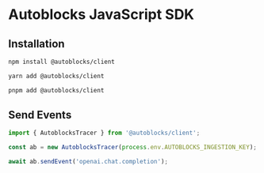 # Autoblocks JavaScript SDK

## Installation

```bash
npm install @autoblocks/client
```

```bash
yarn add @autoblocks/client
```

```bash
pnpm add @autoblocks/client
```

## Send Events

```ts
import { AutoblocksTracer } from '@autoblocks/client';

const ab = new AutoblocksTracer(process.env.AUTOBLOCKS_INGESTION_KEY);

await ab.sendEvent('openai.chat.completion');
```
